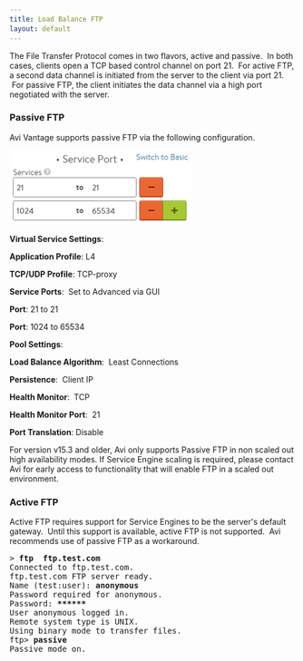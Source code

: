 ```yaml
---
title: Load Balance FTP
layout: default
---
```

The File Transfer Protocol comes in two flavors, active and passive.  In both cases, clients open a TCP based control channel on port 21.  For active FTP, a second data channel is initiated from the server to the client via port 21.  For passive FTP, the client initiates the data channel via a high port negotiated with the server.  

### Passive FTP

Avi Vantage supports passive FTP via the following configuration.

<a href="img/FTP-Ports.png"><img class="size-full wp-image-195 alignright" src="img/FTP-Ports.png" alt="FTP Ports" width="322" height="131"></a>

**Virtual Service Settings**: 

**Application Profile**: L4 

**TCP/UDP Profile**: TCP-proxy 

**Service Ports**:  Set to Advanced via GUI 

**Port**: 21 to 21 

**Port**: 1024 to 65534 

**Pool Settings**: 

**Load Balance Algorithm**:  Least Connections 

**Persistence**:  Client IP 

**Health Monitor**:  TCP 

**Health Monitor Port**:  21 

**Port Translation**: Disable 

For version v15.3 and older, Avi only supports Passive FTP in non scaled out high availability modes. If Service Engine scaling is required, please contact Avi for early access to functionality that will enable FTP in a scaled out environment.


### Active FTP

Active FTP requires support for Service Engines to be the server's default gateway.  Until this support is available, active FTP is not supported.  Avi recommends use of passive FTP as a workaround.

<pre>&gt; <strong>ftp  ftp.test.com</strong>
Connected to ftp.test.com.
ftp.test.com FTP server ready.
Name (test:user): <strong>anonymous</strong>
Password required for anonymous.
Password: <strong>******</strong>
User anonymous logged in.
Remote system type is UNIX.
Using binary mode to transfer files.
ftp&gt; <strong>passive</strong>
Passive mode on.</pre> 